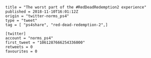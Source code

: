 ```
title = "The worst part of the #RedDeadRedemption2 experience"
published = 2018-11-10T16:01:12Z
origin = "twitter-norms_ps4"
type = "tweet"
tag = [ "ps4share", "red-dead-redemption-2",]

[twitter]
account = "norms_ps4"
first_tweet = "1061287666254336000"
retweets = 0
favourites = 0
```

<p class='image'><img src='https://mnf.m17s.net/2018/11/10/DrpzgbiW4AAt-Dc.jpg' alt=''></p>

